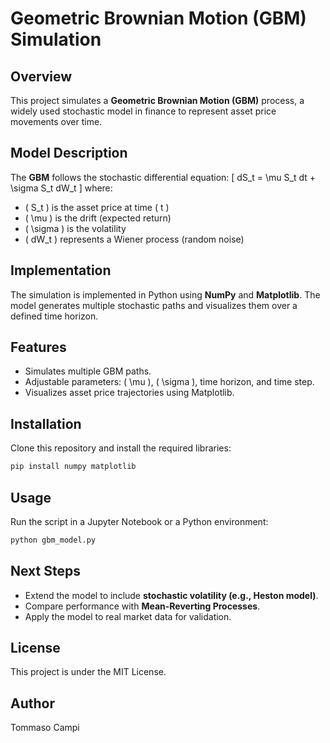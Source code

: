 # Geometric Brownian Motion (GBM) Simulation

## Overview
This project simulates a **Geometric Brownian Motion (GBM)** process, a widely used stochastic model in finance to represent asset price movements over time.

## Model Description
The **GBM** follows the stochastic differential equation:
\[
 dS_t = \mu S_t dt + \sigma S_t dW_t
\]
where:
- \( S_t \) is the asset price at time \( t \)
- \( \mu \) is the drift (expected return)
- \( \sigma \) is the volatility
- \( dW_t \) represents a Wiener process (random noise)

## Implementation
The simulation is implemented in Python using **NumPy** and **Matplotlib**. The model generates multiple stochastic paths and visualizes them over a defined time horizon.

## Features
- Simulates multiple GBM paths.
- Adjustable parameters: \( \mu \), \( \sigma \), time horizon, and time step.
- Visualizes asset price trajectories using Matplotlib.

## Installation
Clone this repository and install the required libraries:
```sh
pip install numpy matplotlib
```

## Usage
Run the script in a Jupyter Notebook or a Python environment:
```python
python gbm_model.py
```

## Next Steps
- Extend the model to include **stochastic volatility (e.g., Heston model)**.
- Compare performance with **Mean-Reverting Processes**.
- Apply the model to real market data for validation.

## License
This project is under the MIT License.

## Author
Tommaso Campi

